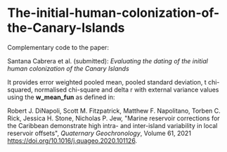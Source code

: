 # The-initial-human-colonization-of-the-Canary-Islands

Complementary code to the paper:

Santana Cabrera et al. (submitted): *Evaluating the dating of the initial human colonization of the Canary Islands*

It provides error weighted pooled mean, pooled standard deviation, t chi-squared, normalised chi-square and delta r with external variance values using the **w_mean_fun** as defined in:

Robert J. DiNapoli, Scott M. Fitzpatrick, Matthew F. Napolitano, Torben C. Rick, Jessica H. Stone, Nicholas P. Jew,
"Marine reservoir corrections for the Caribbean demonstrate high intra- and inter-island variability in local reservoir offsets",
*Quaternary Geochronology*, Volume 61, 2021
https://doi.org/10.1016/j.quageo.2020.101126.

